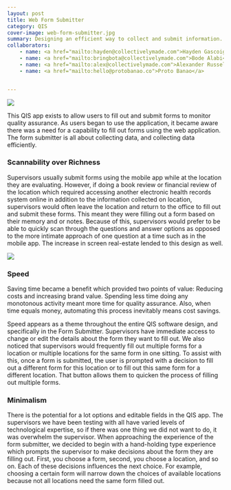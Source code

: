 ```yaml
---
layout: post
title: Web Form Submitter
category: QIS
cover-image: web-form-submitter.jpg
summary: Designing an efficient way to collect and submit information.
collaborators:
    - name: <a href="mailto:hayden@collectivelymade.com">Hayden Gascoigne</a>
    - name: <a href="mailto:bringbota@collectivelymade.com">Bode Alabi</a>
    - name: <a href="mailto:alex@collectivelymade.com">Alexander Russell</a>
    - name: <a href="mailto:hello@protobanao.co">Proto Banao</a>


---
```


<img src="{{ site.baseurl }}/img/form-submitter-1.png" />

This QIS app exists to allow users to fill out and submit forms to monitor quality assurance. As users began to use the application, it became aware there was a need for a capability to fill out forms using the web application. The form submitter is all about collecting data, and collecting data efficiently.

### Scannability over Richness

Supervisors usually submit forms using the mobile app while at the location they are evaluating. However, if doing a book review or financial review of the location which required accessing another electronic health records system online in addition to the information collected on location, supervisors would often leave the location and return to the office to fill out and submit these forms. This meant they were filling out a form based on their memory and or notes. Because of this, supervisors would prefer to be able to quickly scan through the questions and answer options as opposed to the more intimate approach of one question at a time such as in the mobile app. The increase in screen real-estate lended to this design as well.

<img src="{{ site.baseurl }}/img/formsubmitter-scan.gif" />

### Speed

Saving time became a benefit which provided two points of value: Reducing costs and increasing brand value. Spending less time doing any monotonous activity meant more time for quality assurance. Also, when time equals money, automating this process inevitably means cost savings.

Speed appears as a theme throughout the entire QIS software design, and specifically in the Form Submitter. Supervisors have immediate access to change or edit the details about the form they want to fill out. We also noticed that supervisors would frequently fill out multiple forms for a location or multiple locations for the same form in one sitting. To assist with this, once a form is submitted, the user is prompted with a decision to fill out a different form for this location or to fill  out this same form for a different location. That button allows them to quicken the process of filling out multiple forms.

### Minimalism

There is the potential for a lot options and editable fields in the QIS app. The supervisors we have been testing with all have varied levels of technological expertise, so if there was one thing we did not want to do, it was overwhelm the supervisor. When approaching the experience of the form submitter, we decided to begin with a hand-holding type experience which prompts the supervisor to make decisions about the form they are filling out. First, you choose a form, second, you choose a location, and so on. Each of these decisions influences the next choice. For example, choosing a certain form will narrow down the choices of available locations because not all locations need the same form filled out.


<!-- ## Not hovered, kind of hovered, totally hovered

[gif of the hovering thing]

In our first design, we had conflicting opinions about the visibility of the media buttons. Having icons for every single question created a lot of clutter on an otherwise pretty minimal page. We explored having these options appear when the cursor was hovered on the question itself, but ultimately concluded that hiding options until this interaction was harmful to the experience. Supervisors wouldn’t think to navigate to the buttons until already hovered. Perhaps they wanted to add an image or a comment before actually answering the question - they would have to hover on the question area before being able to select the button.

The solution became a series of states the buttons would go through. Not hovered meant the buttons would be smaller and opaque so that they didn’t clutter the space. Hovering on the container then enlarged the buttons and gave them a darker shade. Actually hovering on the button changes it even darker, letting the supervisor know which button they are on. Once a photo or comment has been added, the button state turns blue and, in the case of photos, a number is provided, letting the supervisors know how many photos have been added.

[ gif of not hovered, kind of hovered, totally hovered ] -->
